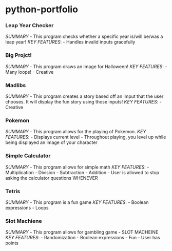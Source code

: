 # python-portfolio

### Leap Year Checker
  *SUMMARY* - This program checks whether a specific year is/will be/was a leap year!
  *KEY FEATURES*:
    -  Handles invalid inputs gracefully
### Big Projct!
  *SUMMARY* - This program draws an image for Halloween!
  *KEY FEATURES*:
    -  Many loops!
    -  Creative
### Madlibs
  *SUMMARY* - This program creates a story based off an imput that the user chooses. It will display the fun story using those inputs!
  *KEY FEATURES*:
    -  Creative
### Pokemon
  *SUMMARY* - This program allows for the playing of Pokemon. 
  *KEY FEATURES*:
    -  Displays current level
    -  Throughout playing, you level up while being displayed an image of your character
### Simple Calculator
  *SUMMARY* - This program allows for simple math
  *KEY FEATURES*:
    -  Multiplication
    -  Division
    -  Subtraction
    -  Addition
    -  User is allowed to stop asking the calculator questions WHENEVER 
### Tetris
*SUMMARY* - This program is a fun game
*KEY FEATURES*:
    - Boolean expressions
    - Loops
### Slot Machiene
  *SUMMARY* - This program allows for gambling game - SLOT MACHEINE
  *KEY FEATURES*:
    -  Randomization
    -  Boolean expressions
    -  Fun
    -  User has points
